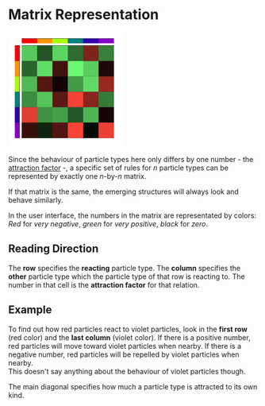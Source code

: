 # Matrix Representation

![Matrix Representation](assets/matrix.png)

Since the behaviour of particle types here only differs by one number - the [attraction factor](force.html) -, a specific set of rules for *n* particle types can be represented by exactly one *n*-by-*n* matrix.

If that matrix is the same, the emerging structures will always look and behave similarly.

In the user interface, the numbers in the matrix are representated by colors: *Red* for *very negative*, *green* for *very positive*, *black* for *zero*.

## Reading Direction

The **row** specifies the **reacting** particle type. The **column** specifies the **other** particle type which the particle type of that row is reacting to. The number in that cell is the **attraction factor** for that relation.

## Example

To find out how red particles react to violet particles, look in the **first row** (red color) and the **last column** (violet color). If there is a positive number, red particles will move toward violet particles when nearby. If there is a negative number, red particles will be repelled by violet particles when nearby.<br>
This doesn't say anything about the behaviour of violet particles though.

The main diagonal specifies how much a particle type is attracted to its own kind.
